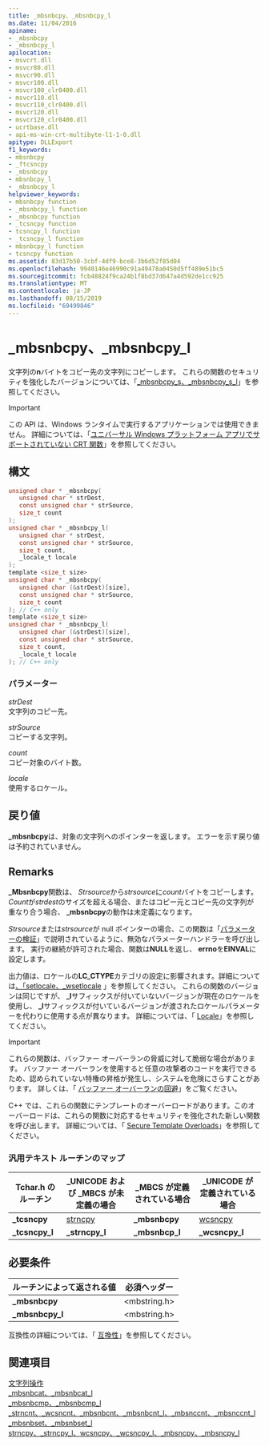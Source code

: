 ```yaml
---
title: _mbsnbcpy、_mbsnbcpy_l
ms.date: 11/04/2016
apiname:
- _mbsnbcpy
- _mbsnbcpy_l
apilocation:
- msvcrt.dll
- msvcr80.dll
- msvcr90.dll
- msvcr100.dll
- msvcr100_clr0400.dll
- msvcr110.dll
- msvcr110_clr0400.dll
- msvcr120.dll
- msvcr120_clr0400.dll
- ucrtbase.dll
- api-ms-win-crt-multibyte-l1-1-0.dll
apitype: DLLExport
f1_keywords:
- mbsnbcpy
- _ftcsncpy
- _mbsnbcpy
- mbsnbcpy_l
- _mbsnbcpy_l
helpviewer_keywords:
- mbsnbcpy function
- _mbsnbcpy_l function
- _mbsnbcpy function
- _tcsncpy function
- tcsncpy_l function
- _tcsncpy_l function
- mbsnbcpy_l function
- tcsncpy function
ms.assetid: 83d17b50-3cbf-4df9-bce8-3b6d52f85d04
ms.openlocfilehash: 9940146e46990c91a49478a0450d5ff489e51bc5
ms.sourcegitcommit: fcb48824f9ca24b1f8bd37d647a4d592de1cc925
ms.translationtype: MT
ms.contentlocale: ja-JP
ms.lasthandoff: 08/15/2019
ms.locfileid: "69499846"
---
```

# <a name="_mbsnbcpy-_mbsnbcpy_l"></a>_mbsnbcpy、_mbsnbcpy_l

文字列の**n**バイトをコピー先の文字列にコピーします。 これらの関数のセキュリティを強化したバージョンについては、「[_mbsnbcpy_s、_mbsnbcpy_s_l](mbsnbcpy-s-mbsnbcpy-s-l.md)」を参照してください。

> [!IMPORTANT]
> この API は、Windows ランタイムで実行するアプリケーションでは使用できません。 詳細については、「[ユニバーサル Windows プラットフォーム アプリでサポートされていない CRT 関数](../../cppcx/crt-functions-not-supported-in-universal-windows-platform-apps.md)」を参照してください。

## <a name="syntax"></a>構文

```C
unsigned char * _mbsnbcpy(
   unsigned char * strDest,
   const unsigned char * strSource,
   size_t count
);
unsigned char * _mbsnbcpy_l(
   unsigned char * strDest,
   const unsigned char * strSource,
   size_t count,
   _locale_t locale
);
template <size_t size>
unsigned char * _mbsnbcpy(
   unsigned char (&strDest)[size],
   const unsigned char * strSource,
   size_t count
); // C++ only
template <size_t size>
unsigned char * _mbsnbcpy_l(
   unsigned char (&strDest)[size],
   const unsigned char * strSource,
   size_t count,
   _locale_t locale
); // C++ only
```

### <a name="parameters"></a>パラメーター

*strDest*<br/>
文字列のコピー先。

*strSource*<br/>
コピーする文字列。

*count*<br/>
コピー対象のバイト数。

*locale*<br/>
使用するロケール。

## <a name="return-value"></a>戻り値

**_mbsnbcpy**は、対象の文字列へのポインターを返します。 エラーを示す戻り値は予約されていません。

## <a name="remarks"></a>Remarks

**_Mbsnbcpy**関数は、 *Strsource*から*strsource*に*count*バイトをコピーします。 *Count*が*strdest*のサイズを超える場合、またはコピー元とコピー先の文字列が重なり合う場合、 **_mbsnbcpy**の動作は未定義になります。

*Strsource*または*strsource*が null ポインターの場合、この関数は「[パラメーターの検証](../../c-runtime-library/parameter-validation.md)」で説明されているように、無効なパラメーターハンドラーを呼び出します。 実行の継続が許可された場合、関数は**NULL**を返し、 **errno**を**EINVAL**に設定します。

出力値は、ロケールの**LC_CTYPE**カテゴリの設定に影響されます。詳細については[、「setlocale、_wsetlocale](setlocale-wsetlocale.md) 」を参照してください。 これらの関数のバージョンは同じですが、 **_l**サフィックスが付いていないバージョンが現在のロケールを使用し、 **_l**サフィックスが付いているバージョンが渡されたロケールパラメーターを代わりに使用する点が異なります。 詳細については、「 [Locale](../../c-runtime-library/locale.md)」を参照してください。

> [!IMPORTANT]
> これらの関数は、バッファー オーバーランの脅威に対して脆弱な場合があります。 バッファー オーバーランを使用すると任意の攻撃者のコードを実行できるため、認められていない特権の昇格が発生し、システムを危険にさらすことがあります。 詳しくは、「 [バッファー オーバーランの回避](/windows/win32/SecBP/avoiding-buffer-overruns)」をご覧ください。

C++ では、これらの関数にテンプレートのオーバーロードがあります。このオーバーロードは、これらの関数に対応するセキュリティを強化された新しい関数を呼び出します。 詳細については、「 [Secure Template Overloads](../../c-runtime-library/secure-template-overloads.md)」を参照してください。

### <a name="generic-text-routine-mappings"></a>汎用テキスト ルーチンのマップ

|Tchar.h のルーチン|_UNICODE および _MBCS が未定義の場合|_MBCS が定義されている場合|_UNICODE が定義されている場合|
|---------------------|--------------------------------------|--------------------|-----------------------|
|**_tcsncpy**|[strncpy](strncpy-strncpy-l-wcsncpy-wcsncpy-l-mbsncpy-mbsncpy-l.md)|**_mbsnbcpy**|[wcsncpy](strncpy-strncpy-l-wcsncpy-wcsncpy-l-mbsncpy-mbsncpy-l.md)|
|**_tcsncpy_l**|**_strncpy_l**|**_mbsnbcp_l**|**_wcsncpy_l**|

## <a name="requirements"></a>必要条件

|ルーチンによって返される値|必須ヘッダー|
|-------------|---------------------|
|**_mbsnbcpy**|\<mbstring.h>|
|**_mbsnbcpy_l**|\<mbstring.h>|

互換性の詳細については、「 [互換性](../../c-runtime-library/compatibility.md)」を参照してください。

## <a name="see-also"></a>関連項目

[文字列操作](../../c-runtime-library/string-manipulation-crt.md)<br/>
[_mbsnbcat、_mbsnbcat_l](mbsnbcat-mbsnbcat-l.md)<br/>
[_mbsnbcmp、_mbsnbcmp_l](mbsnbcmp-mbsnbcmp-l.md)<br/>
[_strncnt、_wcsncnt、_mbsnbcnt、_mbsnbcnt_l、_mbsnccnt、_mbsnccnt_l](strncnt-wcsncnt-mbsnbcnt-mbsnbcnt-l-mbsnccnt-mbsnccnt-l.md)<br/>
[_mbsnbset、_mbsnbset_l](mbsnbset-mbsnbset-l.md)<br/>
[strncpy、_strncpy_l、wcsncpy、_wcsncpy_l、_mbsncpy、_mbsncpy_l](strncpy-strncpy-l-wcsncpy-wcsncpy-l-mbsncpy-mbsncpy-l.md)<br/>
